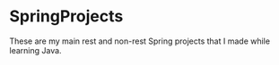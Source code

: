 # SpringProjects
These are my main rest and non-rest Spring projects that I made while learning Java.